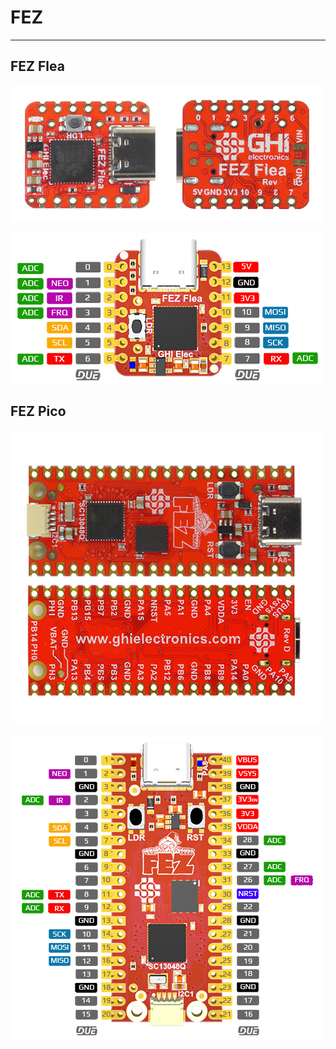 # FEZ
---

## FEZ Flea

![Fez Flea](images/fez-flea.png) 

![Flea Pinout](images/flea-due-pinout.png) 


## FEZ Pico

![Fez Flea](images/fez-pico.png) 

![Pico Pinout](images/pico-due-pinout.png)